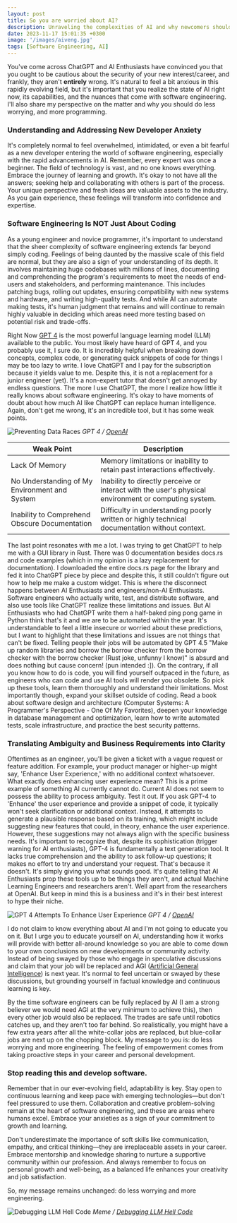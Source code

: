 ```yaml
---
layout: post
title: So you are worried about AI?
description: Unraveling the complexities of AI and why newcomers should focus less on worrying.
date: 2023-11-17 15:01:35 +0300
image: '/images/aiveng.jpg'
tags: [Software Engineering, AI]
---
```

You've come across ChatGPT and AI Enthusiasts have convinced you that you ought to be cautious about the security of your new interest/career, and frankly, they aren't **entirely** wrong. It's natural to feel a bit anxious in this rapidly evolving field, but it's important that you realize the state of AI right now, its capabilities, and the nuances that come with software engineering. I'll also share my perspective on the matter and why you should do less worrying, and more programming.

### Understanding and Addressing New Developer Anxiety

It's completely normal to feel overwhelmed, intimidated, or even a bit fearful as a new developer entering the world of software engineering, especially with the rapid advancements in AI. Remember, every expert was once a beginner. The field of technology is vast, and no one knows everything. Embrace the journey of learning and growth. It's okay to not have all the answers; seeking help and collaborating with others is part of the process. Your unique perspective and fresh ideas are valuable assets to the industry. As you gain experience, these feelings will transform into confidence and expertise.

### Software Engineering Is NOT Just About Coding

As a young engineer and novice programmer, it's important to understand that the sheer complexity of software engineering extends far beyond simply coding. Feelings of being daunted by the massive scale of this field are normal, but they are also a sign of your understanding of its depth. It involves maintaining huge codebases with millions of lines, documenting and comprehending the program's requirements to meet the needs of end-users and stakeholders, and performing maintenance. This includes patching bugs, rolling out updates, ensuring compatibility with new systems and hardware, and writing high-quality tests. And while AI can automate making tests, it's human judgment that remains and will continue to remain highly valuable in deciding which areas need more testing based on potential risk and trade-offs.

Right Now [GPT 4](https://chat.openai.com/) is the most powerful language learning model (LLM) available to the public. You most likely have heard of GPT 4, and you probably use it, I sure do. It is incredibly helpful when breaking down concepts, complex code, or generating quick snippets of code for things I may be too lazy to write. I love ChatGPT and I pay for the subscription because it yields value to me. Despite this, it is not a replacement for a junior engineer (yet). It's a non-expert tutor that doesn't get annoyed by endless questions. The more I use ChatGPT, the more I realize how little it really knows about software engineering. It's okay to have moments of doubt about how much AI like ChatGPT can replace human intelligence. Again, don't get me wrong, it's an incredible tool, but it has some weak points.

![Preventing Data Races]({{site.baseurl}}/images/gpt4ex.png)
*GPT 4 / [OpenAI](https://openai.com/)*

| Weak Point | Description |
|-----------|-------------|
| Lack Of Memory | Memory limitations or inability to retain past interactions effectively. |
| No Understanding of My Environment and System | Inability to directly perceive or interact with the user's physical environment or computing system. |
| Inability to Comprehend Obscure Documentation | Difficulty in understanding poorly written or highly technical documentation without context. |

The last point resonates with me a lot. I was trying to get ChatGPT to help me with a GUI library in Rust. There was 0 documentation besides docs.rs and code examples (which in my opinion is a lazy replacement for documentation). I downloaded the entire docs.rs page for the library and fed it into ChatGPT piece by piece and despite this, it still couldn't figure out how to help me make a custom widget. This is where the disconnect happens between AI Enthusiasts and engineers/non-AI Enthusiasts. Software engineers who actually write, test, and distribute software, and also use tools like ChatGPT realize these limitations and issues. But AI Enthusiasts who had ChatGPT write them a half-baked ping pong game in Python think that's it and we are to be automated within the year. It's understandable to feel a little insecure or worried about these predictions, but I want to highlight that these limitations and issues are not things that can't be fixed. Telling people their jobs will be automated by GPT 4.5 "Make up random libraries and borrow the borrow checker from the borrow checker with the borrow checker (Rust joke, unfunny I know)" is absurd and does nothing but cause concern! (pun intended :]). On the contrary, if all you know how to do is code, you will find yourself outpaced in the future, as engineers who can code and use AI tools will render you obsolete. So pick up these tools, learn them thoroughly and understand their limitations. Most importantly though, expand your skillset outside of coding. Read a book about software design and architecture (Computer Systems: A Programmer's Perspective - One Of My Favorites), deepen your knowledge in database management and optimization, learn how to write automated tests, scale infrastructure, and practice the best security patterns.

### Translating Ambiguity and Business Requirements into Clarity

Oftentimes as an engineer, you'll be given a ticket with a vague request or feature addition. For example, your product manager or higher-up might say, 'Enhance User Experience,' with no additional context whatsoever. What exactly does enhancing user experience mean? This is a prime example of something AI currently cannot do. Current AI does not seem to possess the ability to process ambiguity. Test it out. If you ask GPT-4 to 'Enhance' the user experience and provide a snippet of code, it typically won't seek clarification or additional context. Instead, it attempts to generate a plausible response based on its training, which might include suggesting new features that could, in theory, enhance the user experience. However, these suggestions may not always align with the specific business needs. It's important to recognize that, despite its sophistication (trigger warning for AI enthusiasts), GPT-4 is fundamentally a text generation tool. It lacks true comprehension and the ability to ask follow-up questions; it makes no effort to try and understand your request. That's because it doesn't. It's simply giving you what sounds good. It's quite telling that AI Enthusiasts prop these tools up to be things they aren't, and actual Machine Learning Engineers and researchers aren't. Well apart from the researchers at OpenAI. But keep in mind this is a business and it's in their best interest to hype their niche.

![GPT 4 Attempts To Enhance User Experience]({{site.baseurl}}/images/gpt4amb.png)
*GPT 4 / [OpenAI](https://openai.com/)*

I do not claim to know everything about AI and I'm not going to educate you on it. But I urge you to educate yourself on AI, understanding how it works will provide with better all-around knowledge so you are able to come down to your own conclusions on new developments or community activity. Instead of being swayed by those who engage in speculative discussions and claim that your job will be replaced and AGI ([Artificial General Intelligence](https://en.wikipedia.org/wiki/Artificial_general_intelligence)) is next year. It's normal to feel uncertain or swayed by these discussions, but grounding yourself in factual knowledge and continuous learning is key.

By the time software engineers can be fully replaced by AI (I am a strong believer we would need AGI at the very minimum to achieve this), then every other job would also be replaced. The trades are safe until robotics catches up, and they aren't too far behind. So realistically, you might have a few extra years after all the white-collar jobs are replaced, but blue-collar jobs are next up on the chopping block. My message to you is: do less worrying and more engineering. The feeling of empowerment comes from taking proactive steps in your career and personal development.

### Stop reading this and develop software.

Remember that in our ever-evolving field, adaptability is key. Stay open to continuous learning and keep pace with emerging technologies—but don't feel pressured to use them. Collaboration and creative problem-solving remain at the heart of software engineering, and these are areas where humans excel. Embrace your anxieties as a sign of your commitment to growth and learning.

Don't underestimate the importance of soft skills like communication, empathy, and critical thinking—they are irreplaceable assets in your career. Embrace mentorship and knowledge sharing to nurture a supportive community within our profession. And always remember to focus on personal growth and well-being, as a balanced life enhances your creativity and job satisfaction.

So, my message remains unchanged: do less worrying and more engineering.

![Debugging LLM Hell Code]({{site.baseurl}}/images/gpt4debug.png)
*Meme / [Debugging LLM Hell Code](https://openai.com/)*
